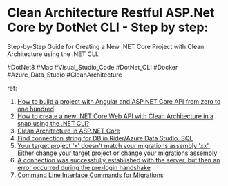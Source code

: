# Clean Architecture Restful ASP.Net Core by DotNet CLI - Step by step:
Step-by-Step Guide for Creating a New .NET Core Project with Clean Architecture using the .NET CLI.

#DotNet8 #Mac #Visual_Studio_Code #DotNet_CLI  #Docker #Azure_Data_Studio
#CleanArchitecture

ref:

1. [How to build a project with Angular and ASP.NET Core API from zero to one hundred](https://toplearn.com/c/5906)
2. [How to create a new .NET Core Web API with Clean Architecture in a snap using the .NET CLI?](https://christian-schou.dk/blog/how-to-create-a-new-net-core-api-with-clean-architecture-using-dotnet-cli/)
3. [Clean Architecture in ASP.NET Core](https://www.bytehide.com/blog/clean-architecture-asp-net)
4. [Find connection string for DB in Rider/Azure Data Studio. SQL](https://stackoverflow.com/questions/70550894/find-connection-string-for-db-in-rider-azure-data-studio-sql)
5. [Your target project 'x' doesn't match your migrations assembly 'xx'. Either change your target project or change your migrations assembly](https://stackoverflow.com/questions/59265606/your-target-project-x-doesnt-match-your-migrations-assembly-xx-either-chan)
6. [A connection was successfully established with the server, but then an error occurred during the pre-login handshake](https://learn.microsoft.com/en-us/answers/questions/1343739/a-connection-was-successfully-established-with-the)
7. [Command Line Interface Commands for Migrations](https://www.entityframeworktutorial.net/efcore/cli-commands-for-ef-core-migration.aspx)
